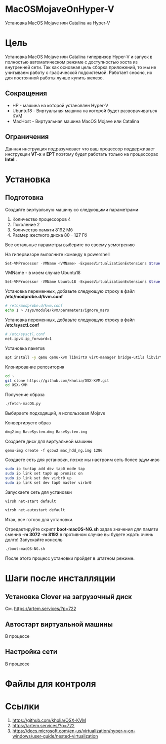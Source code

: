 # MacOSMojaveOnHyper-V
Установка MacOS Mojave или Catalina на Hyper-V

# Цель
Установка MacOS Mojave или Catalina гипервизор Hyper-V и запуск в полностью автоматическом режиме с доступностью хоста из внутренней сети. 
Так как основная цель сборка приложений, то мы не учитываем работу с графической подсистемой. Работает сносно, но для постоянной работы лучше купить железо.


## Сокращения
* HP - машина на которой установлен Hyper-V
* Ubuntu18 - Виртуальная машина на которой будет разворачиваться KVM
* MacHost - Виртуальная машина MacOS Mojave или Catalina 

## Ограничения
Данная инструкция подразумевает что ваш процессор поддерживает инструкции **VT-x** и **EPT** поэтому будет работать только на процессорах **Intel** .


# Установка

## Подготовка

Создайте виртуальную машину со следующими параметрами
1. Количество процессоров 4
2. Поколение 2
3. Количество памяти 8192 Мб
4. Размер жесткого диска 80 - 127 Гб

Все остальные параметры выберите по своему усмотрению

На гипервизоре выполните команду в powershell

```powershell
Set-VMProcessor -VMName <VMName> -ExposeVirtualizationExtensions $true
```
VMName - в моем случае Ubuntu18
```powershell
Set-VMProcessor -VMName Ubuntu18 -ExposeVirtualizationExtensions $true
```


Установка переменных, добавьте следующую строку в файл **/etc/modprobe.d/kvm.conf**
```sh
# /etc/modprobe.d/kvm.conf
echo 1 > /sys/module/kvm/parameters/ignore_msrs
```

Установка переменных, добавьте следующую строку в файл **/etc/sysctl.conf**
```sh
# /etc/sysctl.conf
net.ipv4.ip_forward=1
```

Установка пакетов 

```sh
apt install -y qemu qemu-kvm libvirt0 virt-manager bridge-utils libvirt-daemon-system libvirt-clients uml-utilities libguestfs-tools
```

Клонирование репозитория
```sh
cd ~
git clone https://github.com/kholia/OSX-KVM.git
cd OSX-KVM
```

Получение образа
```sh
./fetch-macOS.py
```
Выбираете подходящий, я использовал Mojave

Конвертируете образ
```sh
dmg2img BaseSystem.dmg BaseSystem.img
```

Создаете диск для виртуальной машины
```<language>
qemu-img create -f qcow2 mac_hdd_ng.img 128G
```

Создаете сеть для установки, позже мы настроим сеть более вдумчиво

```sh
sudo ip tuntap add dev tap0 mode tap
sudo ip link set tap0 up promisc on
sudo ip link set dev virbr0 up
sudo ip link set dev tap0 master virbr0
```

Запускаете сеть для установки
```sh
virsh net-start default

virsh net-autostart default
```


Итак, все готово для установки. 

Отредактируйте скрипт **boot-macOS-NG.sh** задав значения для памяти сменив **-m 3072** **-m 8192** в противном случае вы будете ждать очень долго!
Запускайте консоль

```sh
./boot-macOS-NG.sh
```
После этого процесс установки пройдет в штатном режиме. 

# Шаги после инсталляции

## Установка Clover на  загрузочный диск
См. https://artem.services/?p=722
## Автостарт виртуальной машины
 В процессе
## Настройка сети
 В процессе

# Файлы для контроля


# Ссылки
1. https://github.com/kholia/OSX-KVM
2. https://artem.services/?p=722
3. https://docs.microsoft.com/en-us/virtualization/hyper-v-on-windows/user-guide/nested-virtualization


